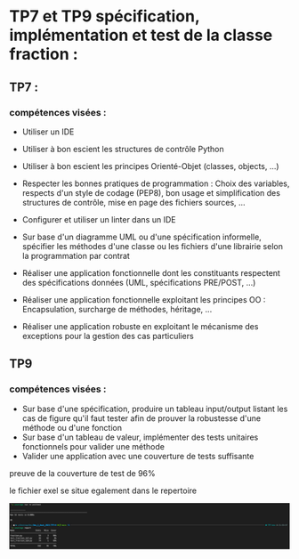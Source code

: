 # TP7 et TP9 spécification, implémentation et test de la classe fraction : 

## TP7 : 


### compétences visées : 

- Utiliser un IDE
- Utiliser à bon escient les structures de contrôle Python
- Utiliser à bon escient les principes Orienté-Objet (classes, objects, ...)
- Respecter les bonnes pratiques de programmation : Choix des variables, respects d'un style de codage (PEP8), bon usage et simplification des structures de contrôle, mise en page des fichiers sources, ...
- Configurer et utiliser un linter dans un IDE

- Sur base d'un diagramme UML ou d'une spécification informelle, spécifier les méthodes d'une classe ou les fichiers d'une librairie selon la programmation par contrat
- Réaliser une application fonctionnelle dont les constituants respectent des spécifications données (UML, spécifications PRE/POST, ...)
- Réaliser une application fonctionnelle exploitant les principes OO : Encapsulation, surcharge de méthodes, héritage, ...
- Réaliser une application robuste en exploitant le mécanisme des exceptions pour la gestion des cas particuliers

## TP9

### compétences visées : 

- Sur base d'une spécification, produire un tableau input/output listant les cas de figure qu'il faut tester afin de prouver la robustesse d'une méthode ou d'une fonction
- Sur base d'un tableau de valeur, implémenter des tests unitaires fonctionnels pour valider une méthode
- Valider une application avec une couverture de tests suffisante

preuve de la couverture de test de 96%

le fichier exel se situe egalement dans le repertoire 

![Alt text](image.png)
